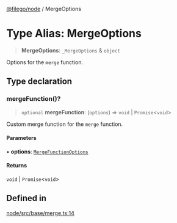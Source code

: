 [@filego/node](../README.md) / MergeOptions

# Type Alias: MergeOptions

> **MergeOptions**: `_MergeOptions` & `object`

Options for the `merge` function.

## Type declaration

### mergeFunction()?

> `optional` **mergeFunction**: (`options`) => `void` \| `Promise`\<`void`\>

Custom merge function for the `merge` function.

#### Parameters

• **options**: [`MergeFunctionOptions`](MergeFunctionOptions.md)

#### Returns

`void` \| `Promise`\<`void`\>

## Defined in

[node/src/base/merge.ts:14](https://github.com/alpheustangs/filego.js/blob/75c07655f62c9155e0e20706754cb14cbd642fe5/packages/node/src/base/merge.ts#L14)
